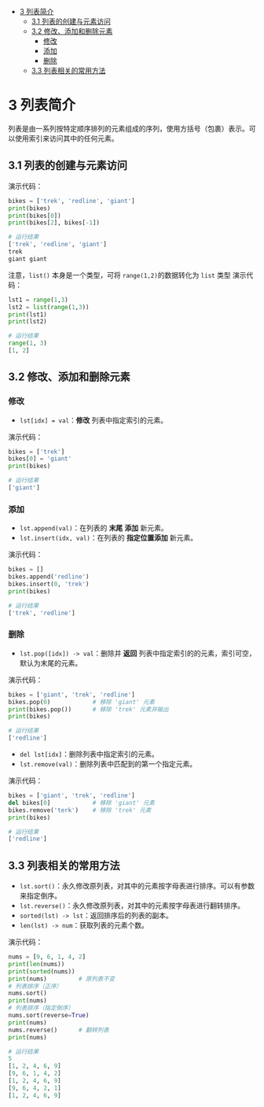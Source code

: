 - [3 列表简介](#3-列表简介)
  - [3.1 列表的创建与元素访问](#31-列表的创建与元素访问)
  - [3.2 修改、添加和删除元素](#32-修改添加和删除元素)
    - [修改](#修改)
    - [添加](#添加)
    - [删除](#删除)
  - [3.3 列表相关的常用方法](#33-列表相关的常用方法)
# 3 列表简介
列表是由一系列按特定顺序排列的元素组成的序列，使用方括号（包裹）表示。可以使用索引来访问其中的任何元素。

## 3.1 列表的创建与元素访问
演示代码：
```python
bikes = ['trek', 'redline', 'giant']
print(bikes)
print(bikes[0])
print(bikes[2], bikes[-1])

# 运行结果
['trek', 'redline', 'giant']
trek
giant giant
```
注意，`list()` 本身是一个类型，可将 `range(1,2)`的数据转化为 `list` 类型
演示代码：
```python
lst1 = range(1,3)
lst2 = list(range(1,3))
print(lst1)
print(lst2)

# 运行结果
range(1, 3)
[1, 2]
```

## 3.2 修改、添加和删除元素
### 修改
- `lst[idx] = val`：**修改** 列表中指定索引的元素。

演示代码：
```python
bikes = ['trek']
bikes[0] = 'giant'
print(bikes)

# 运行结果
['giant']
```

### 添加
- `lst.append(val)`：在列表的 **末尾** **添加** 新元素。
- `lst.insert(idx, val)`：在列表的 **指定位置添加** 新元素。

演示代码：
```python
bikes = []
bikes.append('redline')
bikes.insert(0, 'trek')
print(bikes)

# 运行结果
['trek', 'redline']
```


### 删除
- `lst.pop([idx]) -> val`：删除并 **返回** 列表中指定索引的的元素，索引可空，默认为末尾的元素。

演示代码：
```python
bikes = ['giant', 'trek', 'redline']
bikes.pop(0)            # 移除 'giant' 元素
print(bikes.pop())      # 移除 'trek' 元素并输出
print(bikes)

# 运行结果
['redline']
``` 
- `del lst[idx]`：删除列表中指定索引的元素。
- `lst.remove(val)`：删除列表中匹配到的第一个指定元素。

演示代码：
```python
bikes = ['giant', 'trek', 'redline']
del bikes[0]            # 移除 'giant' 元素
bikes.remove('terk')    # 移除 'trek' 元素
print(bikes)

# 运行结果
['redline']
```



## 3.3 列表相关的常用方法
- `lst.sort()`：永久修改原列表，对其中的元素按字母表进行排序。可以有参数来指定倒序。
- `lst.reverse()`：永久修改原列表，对其中的元素按字母表进行翻转排序。
- `sorted(lst) -> lst`：返回排序后的列表的副本。
- `len(lst) -> num`：获取列表的元素个数。

演示代码：
```python
nums = [9, 6, 1, 4, 2]
print(len(nums))
print(sorted(nums))
print(nums)         # 原列表不变
# 列表排序（正序）
nums.sort()
print(nums)
# 列表排序（指定倒序）
nums.sort(reverse=True)
print(nums)
nums.reverse()      # 翻转列表
print(nums)

# 运行结果
5
[1, 2, 4, 6, 9]
[9, 6, 1, 4, 2]
[1, 2, 4, 6, 9]
[9, 6, 4, 2, 1]
[1, 2, 4, 6, 9]
```